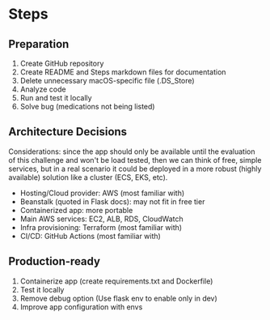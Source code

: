 # Steps

## Preparation

1. Create GitHub repository
2. Create README and Steps markdown files for documentation
3. Delete unnecessary macOS-specific file (.DS_Store)
4. Analyze code
5. Run and test it locally
6. Solve bug (medications not being listed)

## Architecture Decisions

Considerations: since the app should only be available until the evaluation of this challenge and won't be load tested, then we can think of free, simple services, but in a real scenario it could be deployed in a more robust (highly available) solution like a cluster (ECS, EKS, etc).

- Hosting/Cloud provider: AWS (most familiar with)
- Beanstalk (quoted in Flask docs): may not fit in free tier
- Containerized app: more portable
- Main AWS services: EC2, ALB, RDS, CloudWatch
- Infra provisioning: Terraform (most familiar with)
- CI/CD: GitHub Actions (most familiar with)

## Production-ready

1. Containerize app (create requirements.txt and Dockerfile)
2. Test it locally
3. Remove debug option (Use flask env to enable only in dev)
4. Improve app configuration with envs
